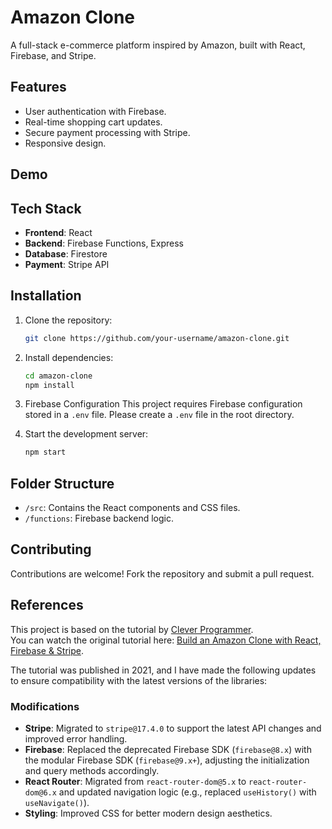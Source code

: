 # Amazon Clone

A full-stack e-commerce platform inspired by Amazon, built with React, Firebase, and Stripe.

## Features
- User authentication with Firebase.
- Real-time shopping cart updates.
- Secure payment processing with Stripe.
- Responsive design.

## Demo


## Tech Stack
- **Frontend**: React
- **Backend**: Firebase Functions, Express
- **Database**: Firestore
- **Payment**: Stripe API
  
## Installation
1. Clone the repository:
   ```bash
   git clone https://github.com/your-username/amazon-clone.git
   ```
2. Install dependencies:
   ```bash
   cd amazon-clone
   npm install
    ```
3. Firebase Configuration
   This project requires Firebase configuration stored in a `.env` file.
   Please create a `.env` file in the root directory.

4. Start the development server:
   ```bash
   npm start
   ```

## Folder Structure
- `/src`: Contains the React components and CSS files.
- `/functions`: Firebase backend logic.

## Contributing
Contributions are welcome! Fork the repository and submit a pull request.

## References
This project is based on the tutorial by [Clever Programmer](https://www.youtube.com/c/CleverProgrammer).  
You can watch the original tutorial here: [Build an Amazon Clone with React, Firebase & Stripe](https://www.youtube.com/watch?v=RDV3Z1KCBvo).

The tutorial was published in 2021, and I have made the following updates to ensure compatibility with the latest versions of the libraries:

### Modifications
- **Stripe**: Migrated to `stripe@17.4.0` to support the latest API changes and improved error handling.
- **Firebase**: Replaced the deprecated Firebase SDK (`firebase@8.x`) with the modular Firebase SDK (`firebase@9.x+`), adjusting the initialization and query methods accordingly.
- **React Router**: Migrated from `react-router-dom@5.x` to `react-router-dom@6.x` and updated navigation logic (e.g., replaced `useHistory()` with `useNavigate()`).
- **Styling**: Improved CSS for better modern design aesthetics.


